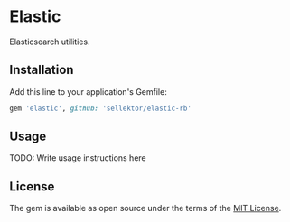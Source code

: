 # Elastic

Elasticsearch utilities.

## Installation

Add this line to your application's Gemfile:

```ruby
gem 'elastic', github: 'sellektor/elastic-rb'
```

## Usage

TODO: Write usage instructions here

## License

The gem is available as open source under the terms of the [MIT License](http://opensource.org/licenses/MIT).
